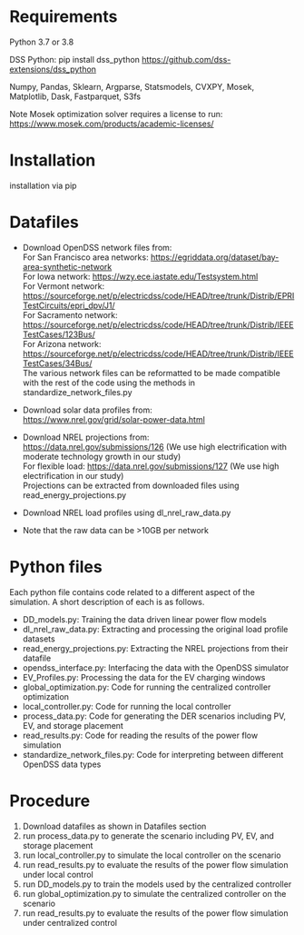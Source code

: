# Requirements
Python 3.7 or 3.8

DSS Python:
pip install dss_python
https://github.com/dss-extensions/dss_python

Numpy,
Pandas,
Sklearn,
Argparse,
Statsmodels,
CVXPY,
Mosek,
Matplotlib,
Dask,
Fastparquet,
S3fs


Note Mosek optimization solver requires a license to run:
https://www.mosek.com/products/academic-licenses/


# Installation
installation via pip

# Datafiles
* Download OpenDSS network files from:  
For San Francisco area networks: https://egriddata.org/dataset/bay-area-synthetic-network  
For Iowa network: https://wzy.ece.iastate.edu/Testsystem.html  
For Vermont network: https://sourceforge.net/p/electricdss/code/HEAD/tree/trunk/Distrib/EPRITestCircuits/epri_dpv/J1/  
For Sacramento network: https://sourceforge.net/p/electricdss/code/HEAD/tree/trunk/Distrib/IEEETestCases/123Bus/  
For Arizona network: https://sourceforge.net/p/electricdss/code/HEAD/tree/trunk/Distrib/IEEETestCases/34Bus/  
The various network files can be reformatted to be made compatible with the rest of the code using the methods in standardize_network_files.py


* Download solar data profiles from:  
https://www.nrel.gov/grid/solar-power-data.html


* Download NREL projections from:  
https://data.nrel.gov/submissions/126
(We use high electrification with moderate technology growth in our study)    
For flexible load:
https://data.nrel.gov/submissions/127
(We use high electrification in our study)  
Projections can be extracted from downloaded files using 
read_energy_projections.py


* Download NREL load profiles using
dl_nrel_raw_data.py

* Note that the raw data can be >10GB per network


# Python files
Each python file contains code related to a different aspect of the simulation. A short description of each is as follows.
* DD_models.py: Training the data driven linear power flow models
* dl_nrel_raw_data.py: Extracting and processing the original load profile datasets
* read_energy_projections.py: Extracting the NREL projections from their datafile
* opendss_interface.py: Interfacing the data with the OpenDSS simulator
* EV_Profiles.py: Processing the data for the EV charging windows
* global_optimization.py: Code for running the centralized controller optimization
* local_controller.py: Code for running the local controller
* process_data.py: Code for generating the DER scenarios including PV, EV, and storage placement
* read_results.py: Code for reading the results of the power flow simulation
* standardize_network_files.py: Code for interpreting between different OpenDSS data types

# Procedure
1. Download datafiles as shown in Datafiles section
3. run process_data.py to generate the scenario including PV, EV, and storage placement
4. run local_controller.py to simulate the local controller on the scenario
5. run read_results.py to evaluate the results of the power flow simulation under local control
6. run DD_models.py to train the models used by the centralized controller
7. run global_optimization.py to simulate the centralized controller on the scenario
8. run read_results.py to evaluate the results of the power flow simulation under centralized control